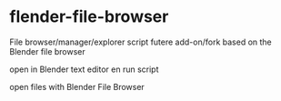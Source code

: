 # flender-file-browser
File browser/manager/explorer script futere add-on/fork based on the Blender file browser 

open in Blender text editor en run script

open files with Blender File Browser 
